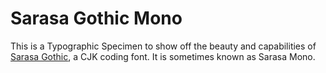 # Sarasa Gothic Mono

This is a Typographic Specimen to show off the beauty and capabilities of [Sarasa Gothic](https://github.com/be5invis/Sarasa-Gothic), a CJK coding font. It is sometimes known as Sarasa Mono.